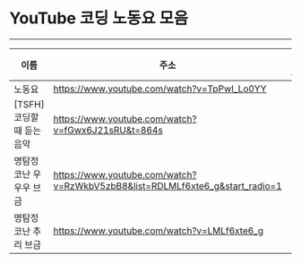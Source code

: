 # YouTube 코딩 노동요 모음
* * *   

|이름|주소|비고|
|---|---------------------|-----|
|노동요|https://www.youtube.com/watch?v=TpPwI_Lo0YY|-|
|[TSFH] 코딩할때 듣는 음악|https://www.youtube.com/watch?v=fGwx6J21sRU&t=864s|-|
|명탐정 코난 우우우 브금|https://www.youtube.com/watch?v=RzWkbV5zbB8&list=RDLMLf6xte6_g&start_radio=1|-|
|명탐정 코난 추리 브금|https://www.youtube.com/watch?v=LMLf6xte6_g|-|
